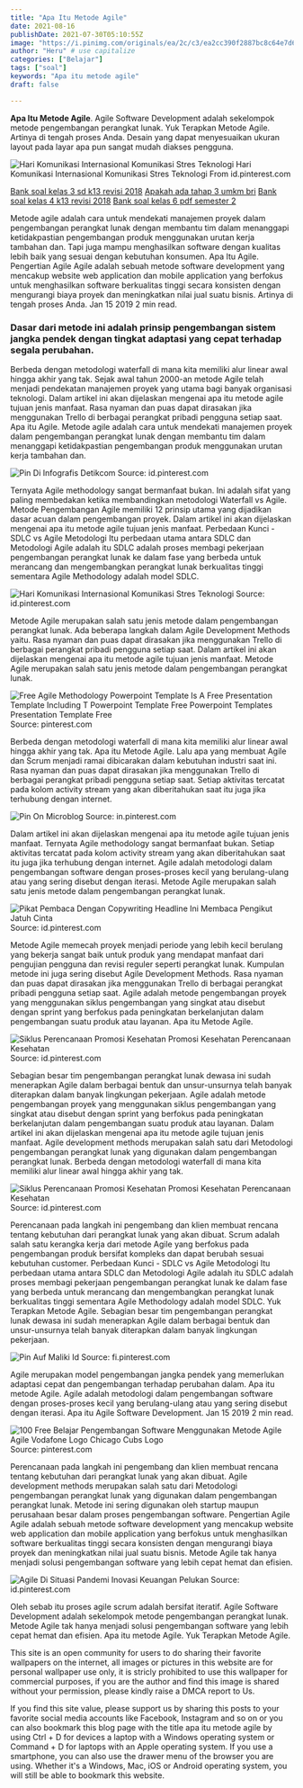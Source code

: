 ```yaml
---
title: "Apa Itu Metode Agile"
date: 2021-08-16
publishDate: 2021-07-30T05:10:55Z
image: "https://i.pinimg.com/originals/ea/2c/c3/ea2cc390f2887bc8c64e7d68172b334f.png"
author: "Heru" # use capitalize
categories: ["Belajar"]
tags: ["soal"]
keywords: "Apa itu metode agile"
draft: false

---
```

<script type='text/javascript' src='//pl15944992.alternativecpmgate.com/6c/6f/d6/6c6fd630211742b4db132bd23b46b946.js'></script>
<script type='text/javascript' src='//pl15944975.alternativecpmgate.com/86/71/9a/86719ae0c65e9b2f7eb2905a08638c06.js'></script>
**Apa Itu Metode Agile**. Agile Software Development adalah sekelompok metode pengembangan perangkat lunak. Yuk Terapkan Metode Agile. Artinya di tengah proses Anda. Desain yang dapat menyesuaikan ukuran layout pada layar apa pun sangat mudah diakses pengguna.

![Hari Komunikasi Internasional Komunikasi Stres Teknologi](https://i.pinimg.com/736x/b4/a2/bd/b4a2bdea9499dcead48932b970371778.jpg "Hari Komunikasi Internasional Komunikasi Stres Teknologi")
Hari Komunikasi Internasional Komunikasi Stres Teknologi From id.pinterest.com

[Bank soal kelas 3 sd k13 revisi 2018](/bank-soal-kelas-3-sd-k13-revisi-2018/)
[Apakah ada tahap 3 umkm bri](/apakah-ada-tahap-3-umkm-bri/)
[Bank soal kelas 4 k13 revisi 2018](/bank-soal-kelas-4-k13-revisi-2018/)
[Bank soal kelas 6 pdf semester 2](/bank-soal-kelas-6-pdf-semester-2/)

Metode agile adalah cara untuk mendekati manajemen proyek dalam pengembangan perangkat lunak dengan membantu tim dalam menanggapi ketidakpastian pengembangan produk menggunakan urutan kerja tambahan dan. Tapi juga mampu menghasilkan software dengan kualitas lebih baik yang sesuai dengan kebutuhan konsumen. Apa Itu Agile. Pengertian Agile Agile adalah sebuah metode software development yang mencakup website web application dan mobile application yang berfokus untuk menghasilkan software berkualitas tinggi secara konsisten dengan mengurangi biaya proyek dan meningkatkan nilai jual suatu bisnis. Artinya di tengah proses Anda. Jan 15 2019 2 min read.

### Dasar dari metode ini adalah prinsip pengembangan sistem jangka pendek dengan tingkat adaptasi yang cepat terhadap segala perubahan.

Berbeda dengan metodologi waterfall di mana kita memiliki alur linear awal hingga akhir yang tak. Sejak awal tahun 2000-an metode Agile telah menjadi pendekatan manajemen proyek yang utama bagi banyak organisasi teknologi. Dalam artikel ini akan dijelaskan mengenai apa itu metode agile tujuan jenis manfaat. Rasa nyaman dan puas dapat dirasakan jika menggunakan Trello di berbagai perangkat pribadi pengguna setiap saat. Apa itu Agile. Metode agile adalah cara untuk mendekati manajemen proyek dalam pengembangan perangkat lunak dengan membantu tim dalam menanggapi ketidakpastian pengembangan produk menggunakan urutan kerja tambahan dan.


![Pin Di Infografis Detikcom](https://i.pinimg.com/736x/b7/07/db/b707db5c6663c45f00668482abb5c37b.jpg "Pin Di Infografis Detikcom")
Source: id.pinterest.com

Ternyata Agile methodology sangat bermanfaat bukan. Ini adalah sifat yang paling membedakan ketika membandingkan metodologi Waterfall vs Agile. Metode Pengembangan Agile memiliki 12 prinsip utama yang dijadikan dasar acuan dalam pengembangan proyek. Dalam artikel ini akan dijelaskan mengenai apa itu metode agile tujuan jenis manfaat. Perbedaan Kunci - SDLC vs Agile Metodologi Itu perbedaan utama antara SDLC dan Metodologi Agile adalah itu SDLC adalah proses membagi pekerjaan pengembangan perangkat lunak ke dalam fase yang berbeda untuk merancang dan mengembangkan perangkat lunak berkualitas tinggi sementara Agile Methodology adalah model SDLC.

![Hari Komunikasi Internasional Komunikasi Stres Teknologi](https://i.pinimg.com/736x/b4/a2/bd/b4a2bdea9499dcead48932b970371778.jpg "Hari Komunikasi Internasional Komunikasi Stres Teknologi")
Source: id.pinterest.com

Metode Agile merupakan salah satu jenis metode dalam pengembangan perangkat lunak. Ada beberapa langkah dalam Agile Development Methods yaitu. Rasa nyaman dan puas dapat dirasakan jika menggunakan Trello di berbagai perangkat pribadi pengguna setiap saat. Dalam artikel ini akan dijelaskan mengenai apa itu metode agile tujuan jenis manfaat. Metode Agile merupakan salah satu jenis metode dalam pengembangan perangkat lunak.

![Free Agile Methodology Powerpoint Template Is A Free Presentation Template Including T Powerpoint Template Free Powerpoint Templates Presentation Template Free](https://i.pinimg.com/600x315/e2/36/48/e2364843bea9f71fe1886fbc44f8cd2d.jpg "Free Agile Methodology Powerpoint Template Is A Free Presentation Template Including T Powerpoint Template Free Powerpoint Templates Presentation Template Free")
Source: pinterest.com

Berbeda dengan metodologi waterfall di mana kita memiliki alur linear awal hingga akhir yang tak. Apa itu Metode Agile. Lalu apa yang membuat Agile dan Scrum menjadi ramai dibicarakan dalam kebutuhan industri saat ini. Rasa nyaman dan puas dapat dirasakan jika menggunakan Trello di berbagai perangkat pribadi pengguna setiap saat. Setiap aktivitas tercatat pada kolom activity stream yang akan diberitahukan saat itu juga jika terhubung dengan internet.

![Pin On Microblog](https://i.pinimg.com/originals/1f/84/16/1f841666901bb34287ae4e857b42eab3.png "Pin On Microblog")
Source: in.pinterest.com

Dalam artikel ini akan dijelaskan mengenai apa itu metode agile tujuan jenis manfaat. Ternyata Agile methodology sangat bermanfaat bukan. Setiap aktivitas tercatat pada kolom activity stream yang akan diberitahukan saat itu juga jika terhubung dengan internet. Agile adalah metodologi dalam pengembangan software dengan proses-proses kecil yang berulang-ulang atau yang sering disebut dengan iterasi. Metode Agile merupakan salah satu jenis metode dalam pengembangan perangkat lunak.

![Pikat Pembaca Dengan Copywriting Headline Ini Membaca Pengikut Jatuh Cinta](https://i.pinimg.com/originals/38/8f/fb/388ffb0a7cb297335039065fbf431de0.jpg "Pikat Pembaca Dengan Copywriting Headline Ini Membaca Pengikut Jatuh Cinta")
Source: id.pinterest.com

Metode Agile memecah proyek menjadi periode yang lebih kecil berulang yang bekerja sangat baik untuk produk yang mendapat manfaat dari pengujian pengguna dan revisi reguler seperti perangkat lunak. Kumpulan metode ini juga sering disebut Agile Development Methods. Rasa nyaman dan puas dapat dirasakan jika menggunakan Trello di berbagai perangkat pribadi pengguna setiap saat. Agile adalah metode pengembangan proyek yang menggunakan siklus pengembangan yang singkat atau disebut dengan sprint yang berfokus pada peningkatan berkelanjutan dalam pengembangan suatu produk atau layanan. Apa itu Metode Agile.

![Siklus Perencanaan Promosi Kesehatan Promosi Kesehatan Perencanaan Kesehatan](https://i.pinimg.com/736x/75/b2/bf/75b2bf2c464c92b9a2f2a913e8310d95.jpg "Siklus Perencanaan Promosi Kesehatan Promosi Kesehatan Perencanaan Kesehatan")
Source: id.pinterest.com

Sebagian besar tim pengembangan perangkat lunak dewasa ini sudah menerapkan Agile dalam berbagai bentuk dan unsur-unsurnya telah banyak diterapkan dalam banyak lingkungan pekerjaan. Agile adalah metode pengembangan proyek yang menggunakan siklus pengembangan yang singkat atau disebut dengan sprint yang berfokus pada peningkatan berkelanjutan dalam pengembangan suatu produk atau layanan. Dalam artikel ini akan dijelaskan mengenai apa itu metode agile tujuan jenis manfaat. Agile development methods merupakan salah satu dari Metodologi pengembangan perangkat lunak yang digunakan dalam pengembangan perangkat lunak. Berbeda dengan metodologi waterfall di mana kita memiliki alur linear awal hingga akhir yang tak.

![Siklus Perencanaan Promosi Kesehatan Promosi Kesehatan Perencanaan Kesehatan](https://i.pinimg.com/originals/75/b2/bf/75b2bf2c464c92b9a2f2a913e8310d95.png "Siklus Perencanaan Promosi Kesehatan Promosi Kesehatan Perencanaan Kesehatan")
Source: id.pinterest.com

Perencanaan pada langkah ini pengembang dan klien membuat rencana tentang kebutuhan dari perangkat lunak yang akan dibuat. Scrum adalah salah satu kerangka kerja dari metode Agile yang berfokus pada pengembangan produk bersifat kompleks dan dapat berubah sesuai kebutuhan customer. Perbedaan Kunci - SDLC vs Agile Metodologi Itu perbedaan utama antara SDLC dan Metodologi Agile adalah itu SDLC adalah proses membagi pekerjaan pengembangan perangkat lunak ke dalam fase yang berbeda untuk merancang dan mengembangkan perangkat lunak berkualitas tinggi sementara Agile Methodology adalah model SDLC. Yuk Terapkan Metode Agile. Sebagian besar tim pengembangan perangkat lunak dewasa ini sudah menerapkan Agile dalam berbagai bentuk dan unsur-unsurnya telah banyak diterapkan dalam banyak lingkungan pekerjaan.

![Pin Auf Maliki Id](https://i.pinimg.com/originals/51/f7/dd/51f7dd15c93cfcf7c3dbad897f719cc0.jpg "Pin Auf Maliki Id")
Source: fi.pinterest.com

Agile merupakan model pengembangan jangka pendek yang memerlukan adaptasi cepat dan pengembangan terhadap perubahan dalam. Apa itu metode Agile. Agile adalah metodologi dalam pengembangan software dengan proses-proses kecil yang berulang-ulang atau yang sering disebut dengan iterasi. Apa itu Agile Software Development. Jan 15 2019 2 min read.

![100 Free Belajar Pengembangan Software Menggunakan Metode Agile Agile Vodafone Logo Chicago Cubs Logo](https://i.pinimg.com/474x/ff/d8/f9/ffd8f9025bce6faecb549f0deecaed88.jpg "100 Free Belajar Pengembangan Software Menggunakan Metode Agile Agile Vodafone Logo Chicago Cubs Logo")
Source: pinterest.com

Perencanaan pada langkah ini pengembang dan klien membuat rencana tentang kebutuhan dari perangkat lunak yang akan dibuat. Agile development methods merupakan salah satu dari Metodologi pengembangan perangkat lunak yang digunakan dalam pengembangan perangkat lunak. Metode ini sering digunakan oleh startup maupun perusahaan besar dalam proses pengembangan software. Pengertian Agile Agile adalah sebuah metode software development yang mencakup website web application dan mobile application yang berfokus untuk menghasilkan software berkualitas tinggi secara konsisten dengan mengurangi biaya proyek dan meningkatkan nilai jual suatu bisnis. Metode Agile tak hanya menjadi solusi pengembangan software yang lebih cepat hemat dan efisien.

![Agile Di Situasi Pandemi Inovasi Keuangan Pelukan](https://i.pinimg.com/originals/ea/2c/c3/ea2cc390f2887bc8c64e7d68172b334f.png "Agile Di Situasi Pandemi Inovasi Keuangan Pelukan")
Source: id.pinterest.com

Oleh sebab itu proses agile scrum adalah bersifat iteratif. Agile Software Development adalah sekelompok metode pengembangan perangkat lunak. Metode Agile tak hanya menjadi solusi pengembangan software yang lebih cepat hemat dan efisien. Apa itu metode Agile. Yuk Terapkan Metode Agile.

This site is an open community for users to do sharing their favorite wallpapers on the internet, all images or pictures in this website are for personal wallpaper use only, it is stricly prohibited to use this wallpaper for commercial purposes, if you are the author and find this image is shared without your permission, please kindly raise a DMCA report to Us.

If you find this site value, please support us by sharing this posts to your favorite social media accounts like Facebook, Instagram and so on or you can also bookmark this blog page with the title apa itu metode agile by using Ctrl + D for devices a laptop with a Windows operating system or Command + D for laptops with an Apple operating system. If you use a smartphone, you can also use the drawer menu of the browser you are using. Whether it's a Windows, Mac, iOS or Android operating system, you will still be able to bookmark this website.
